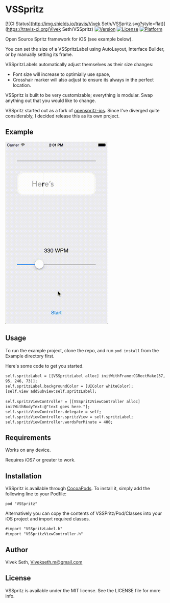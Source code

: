 # VSSpritz

[![CI Status](http://img.shields.io/travis/Vivek Seth/VSSpritz.svg?style=flat)](https://travis-ci.org/Vivek Seth/VSSpritz)
[![Version](https://img.shields.io/cocoapods/v/VSSpritz.svg?style=flat)](http://cocoadocs.org/docsets/VSSpritz)
[![License](https://img.shields.io/cocoapods/l/VSSpritz.svg?style=flat)](http://cocoadocs.org/docsets/VSSpritz)
[![Platform](https://img.shields.io/cocoapods/p/VSSpritz.svg?style=flat)](http://cocoadocs.org/docsets/VSSpritz)

Open Source Spritz framework for iOS (see example below).

You can set the size of a VSSpritzLabel using AutoLayout, Interface Builder, or by manually setting its frame. 

VSSpritzLabels automatically adjust themselves as their size changes:

- Font size will increase to optimially use space, 
- Crosshair marker will also adjust to ensure its always in the perfect location.

VSSpritz is built to be very customizable; everything is modular. Swap anything out that you would like to change. 

VSSpritz started out as a fork of [openspritz-ios](https://github.com/Fr4ncis/openspritz-ios). Since I've diverged quite considerably, I decided release this as its own project.

## Example

![](https://raw.githubusercontent.com/vivekseth/VSSPritz/master/VSSpritzDemo.gif)


## Usage

To run the example project, clone the repo, and run `pod install` from the Example directory first.

Here's some code to get you started. 

	self.spritzLabel = [[VSSpritzLabel alloc] initWithFrame:CGRectMake(37, 95, 246, 73)];
	self.spritzLabel.backgroundColor = [UIColor whiteColor];
	[self.view addSubview:self.spritzLabel];

	self.spritzViewController = [[VSSpritzViewController alloc] initWithBodyText:@"text goes here."];
	self.spritzViewController.delegate = self;
	self.spritzViewController.spritzView = self.spritzLabel;
	self.spritzViewController.wordsPerMinute = 400;
	
## Requirements

Works on any device.

Requires iOS7 or greater to work. 

## Installation

VSSpritz is available through [CocoaPods](http://cocoapods.org). To install
it, simply add the following line to your Podfile:

    pod "VSSpritz"
    
Alternatively you can copy the contents of VSSPritz/Pod/Classes into your iOS project and import required classes.

	#import "VSSpritzLabel.h"
	#import "VSSpritzViewController.h"

## Author

Vivek Seth, Vivekseth.m@gmail.com

## License

VSSpritz is available under the MIT license. See the LICENSE file for more info.

